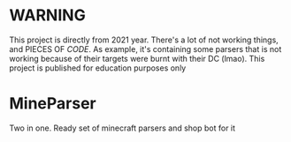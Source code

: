 # WARNING
This project is directly from 2021 year. There's a lot of not working things, and PIECES OF *CODE*. As example, it's containing some parsers that is not working because of their targets were burnt with their DC (lmao). This project is published for education purposes only

# MineParser
Two in one. Ready set of minecraft parsers and shop bot for it
